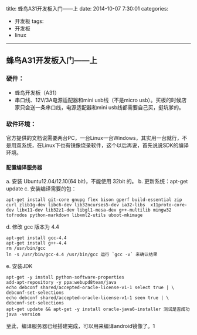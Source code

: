 title: 蜂鸟A31开发板入门——上
date: 2014-10-07 7:30:01
categories: 
- 开发板
tags: 
- 开发板
- linux
---

## 蜂鸟A31开发板入门——上

### 硬件：

- 蜂鸟开发板（A31）
- 串口线、12V/3A电源适配器和mini usb线（不是micro usb）。买板的时候店家只会送一条串口线，电源适配器和mini usb线都需要自己买，挺坑爹的。

### 软件环境：

官方提供的文档说需要两台PC，一台Linux一台Windows，其实用一台就行，不是用双系统，在Linux下也有镜像烧录软件，这个以后再说，首先说说SDK的编译环境。

#### 配置编译服务器

a. 安装 Ubuntu12.04/12.10(64 bit)，不能使用 32bit 的。
b. 更新系统：apt-get update
c. 安装编译需要的包：

```
apt-get install git-core gnupg flex bison gperf build-essential zip curl zlib1g-dev libc6-dev lib32ncurses5-dev ia32-libs  x11proto-core-dev libx11-dev lib32z1-dev libgl1-mesa-dev g++-multilib mingw32 tofrodos python-markdown libxml2-utils uboot-mkimage
```

d. 修改 gcc 版本为 4.4

```
apt-get install gcc-4.4
apt-get install g++-4.4
rm /usr/bin/gcc
ln -s /usr/bin/gcc-4.4 /usr/bin/gcc 运行 `gcc -v` 来确认结果
```

e. 安装JDK

```
apt-get -y install python-software-properties
add-apt-repository -y ppa:webupd8team/java
echo debconf shared/accepted-oracle-license-v1-1 select true | \
debconf-set-selections
echo debconf shared/accepted-oracle-license-v1-1 seen true | \
debconf-set-selections
apt-get update && apt-get -y install oracle-java6-installer 测试是否成功 java -version
```

至此，编译服务器已经搭建完成，可以用来编译android镜像了。1